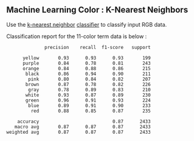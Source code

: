 
## Machine Learning Color : K-Nearest Neighbors

Use the [k-nearest neighbor](https://scikit-learn.org/stable/modules/neighbors.html) [classifier](https://scikit-learn.org/dev/modules/generated/sklearn.neighbors.KNeighborsClassifier.html) to classify input RGB data.

Classification report for the 11-color term data is below :

```
              precision    recall  f1-score   support

      yellow       0.93      0.93      0.93       199
      purple       0.84      0.78      0.81       243
      orange       0.84      0.88      0.86       215
       black       0.86      0.94      0.90       211
        pink       0.80      0.84      0.82       207
       brown       0.87      0.78      0.82       226
        gray       0.78      0.89      0.83       210
       white       0.93      0.87      0.89       230
       green       0.96      0.91      0.93       224
        blue       0.89      0.91      0.90       233
         red       0.88      0.85      0.87       235

    accuracy                           0.87      2433
   macro avg       0.87      0.87      0.87      2433
weighted avg       0.87      0.87      0.87      2433
```
